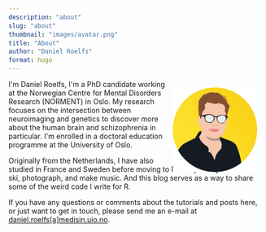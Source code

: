 ```yaml
---
description: "about"
slug: "about"
thumbnail: "images/avatar.png"
title: "About"
author: "Daniel Roelfs"
format: hugo
---
```




<img style="position: relative;
    top: 15px;
    padding: 0 15px; 
    float: right;" 
  src="./avatar.png" width="33%"
/>

I'm Daniel Roelfs, I'm a PhD candidate working at the Norwegian Centre
for Mental Disorders Research (NORMENT) in Oslo. My research focuses on
the intersection between neuroimaging and genetics to discover more
about the human brain and schizophrenia in particular. I'm enrolled in a
doctoral education programme at the University of Oslo.

Originally from the Netherlands, I have also studied in France and
Sweden before moving to Norway. In my free time I ski, photograph, and
make music. And this blog serves as a way to share some of the weird
code I write for R.

If you have any questions or comments about the tutorials and posts
here, or just want to get in touch, please send me an e-mail at
<a href="mailto:daniel.roelfs@medisin.uio.no">daniel.roelfs\[a\]medisin.uio.no</a>.
